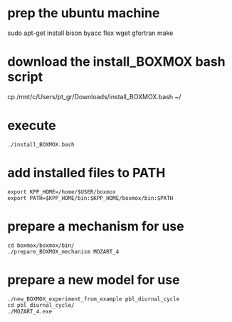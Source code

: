 # prep the ubuntu machine

sudo apt-get install bison byacc flex wget gfortran make

# download the install_BOXMOX bash script

cp /mnt/c/Users/pt_gr/Downloads/install_BOXMOX.bash ~/

# execute

```
./install_BOXMOX.bash
```

# add installed files to PATH

```
export KPP_HOME=/home/$USER/boxmox
export PATH=$KPP_HOME/bin:$KPP_HOME/boxmox/bin:$PATH
```

# prepare a mechanism for use

```
cd boxmox/boxmox/bin/
./prepare_BOXMOX_mechanism MOZART_4
```

# prepare a new model for use

```
./new_BOXMOX_experiment_from_example pbl_diurnal_cycle
cd pbl_diurnal_cycle/
./MOZART_4.exe
```
